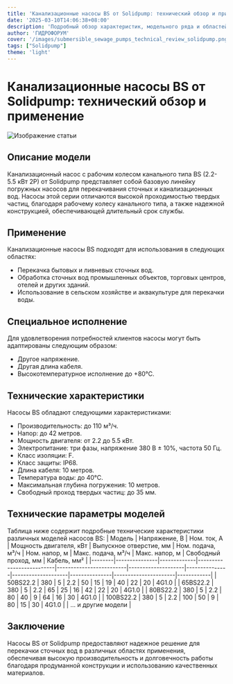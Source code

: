 ```yaml
---
title: 'Канализационные насосы BS от Solidpump: технический обзор и применение'
date: '2025-03-10T14:06:38+08:00'
description: 'Подробный обзор характеристик, модельного ряда и областей применения канализационных насосов BS с рабочим колесом канального типа.'
author: 'ГИДРОФОРУМ'
cover: '/images/submersible_sewage_pumps_technical_review_solidpump.png'
tags: ["Solidpump"]
theme: 'light'
---
```


# Канализационные насосы BS от Solidpump: технический обзор и применение

![Изображение статьи](/images/submersible_sewage_pumps_technical_review_solidpump.png)

## Описание модели
Канализационный насос с рабочим колесом канального типа BS (2.2-5.5 кВт 2P) от Solidpump представляет собой базовую линейку погружных насосов для перекачивания сточных и канализационных вод. Насосы этой серии отличаются высокой проходимостью твердых частиц, благодаря рабочему колесу канального типа, а также надежной конструкцией, обеспечивающей длительный срок службы.

## Применение
Канализационные насосы BS подходят для использования в следующих областях:
- Перекачка бытовых и ливневых сточных вод.
- Обработка сточных вод промышленных объектов, торговых центров, отелей и других зданий.
- Использование в сельском хозяйстве и аквакультуре для перекачки воды.

## Специальное исполнение
Для удовлетворения потребностей клиентов насосы могут быть адаптированы следующим образом:
- Другое напряжение.
- Другая длина кабеля.
- Высокотемпературное исполнение до +80°С.

## Технические характеристики
Насосы BS обладают следующими характеристиками:
- Производительность: до 110 м³/ч.
- Напор: до 42 метров.
- Мощность двигателя: от 2.2 до 5.5 кВт.
- Электропитание: три фазы, напряжение 380 В ± 10%, частота 50 Гц.
- Класс изоляции: F.
- Класс защиты: IP68.
- Длина кабеля: 10 метров.
- Температура воды: до 40°С.
- Максимальная глубина погружения: 10 метров.
- Свободный проход твердых частиц: до 35 мм.

## Технические параметры моделей
Таблица ниже содержит подробные технические характеристики различных моделей насосов BS:
| Модель | Напряжение, В | Ном. ток, А | Мощность двигателя, кВт | Выпускное отверстие, мм | Ном. подача, м³/ч | Ном. напор, м | Макс. подача, м³/ч | Макс. напор, м | Свободный проход, мм | Кабель, мм² |
|--------|---------------|-------------|--------------------------|-------------------------|--------------------|---------------|--------------------|---------------|----------------------|------------|
| 50BS22.2 | 380          | 5           | 2.2                      | 50                      | 15                 | 19            | 40                | 22             | 20                   | 4G1.0      |
| 65BS22.2 | 380          | 5           | 2.2                      | 65                      | 25                 | 16            | 42                | 22             | 20                   | 4G1.0      |
| 80BS22.2 | 380          | 5           | 2.2                      | 80                      | 40                 | 9             | 64                | 16             | 30                   | 4G1.0      |
| 100BS22.2 | 380         | 5           | 2.2                      | 100                     | 50                 | 9             | 80                | 15             | 30                   | 4G1.0      |
| ... и другие модели |

## Заключение
Насосы BS от Solidpump предоставляют надежное решение для перекачки сточных вод в различных областях применения, обеспечивая высокую производительность и долговечность работы благодаря продуманной конструкции и использованию качественных материалов.